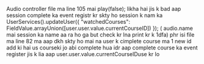 Audio controller file ma line 105 mai play(false); likha hai jis k bad aap session complete ka event registr kr
skty ho session k nam ka 
UserServices().updateUser({
              "watchedCourses":
                  FieldValue.arrayUnion([user.user.value.currentCourseID])
            });
( audio.name mai session ka name aa ra ho ga but check kr lna print kr k 1dfa)
phr isi file ma line 82 ma aap dkh skty ho mai na user k cimplete course ma 1 new id add ki hai us courseki
jo abi complete hua idr aap complete course ka event register jis k lia aap user.user.value.currentCourseIDuse kr lo
